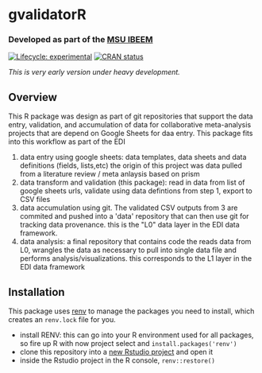 
<!-- README.md is generated from README.Rmd. Please edit that file -->

# gvalidatorR

### Developed as part of the  [MSU IBEEM](https://ibeem.msu.edu)

<!-- badges: start -->

[![Lifecycle:
experimental](https://img.shields.io/badge/lifecycle-experimental-orange.svg)](https://lifecycle.r-lib.org/articles/stages.html#experimental)
[![CRAN
status](https://www.r-pkg.org/badges/version/commruleR)](https://CRAN.R-project.org/package=commruleR)
<!-- badges: end -->

*This is very early version under heavy development.*

## Overview

This R package was design as part of git repositories that support the data entry,
validation, and accumulation of data for collaborative meta-analysis 
projects that are depend on Google Sheets for daa entry.  This package
fits into this workflow as part of the EDI 

1.  data entry using google sheets: data templates, data sheets and data definitions (fields, lists,etc)
    the origin of this project was data pulled from a literature review / meta anlaysis based on prism
2.  data transform and validation (this package): read in data from list of google sheets urls,
    validate using data defintions from step 1, export to CSV files
3.  data accumulation using git.   The validated CSV outputs from 3 are commited and pushed
    into a 'data' repository that can then use git for tracking data provenance.  this is the "L0"
    data layer in the EDI data framework. 
5.  data analysis:  a final repository that contains code the reads data from L0, wrangles the
    data as necessary to pull into single data file and performs analysis/visualizations.
    this corresponds to the L1 layer in the EDI data framework

## Installation

This package uses [renv](https://rstudio.github.io/renv/) to manage the
packages you need to install, which creates an `renv.lock` file for you.

- install RENV: this can go into your R environment used for all
  packages, so fire up R with now project select and
  `install.packages('renv')`
- clone this repository into a [new Rstudio
  project](https://docs.posit.co/ide/user/ide/guide/code/projects.html)
  and open it
- inside the Rstudio project in the R console, `renv::restore()`
